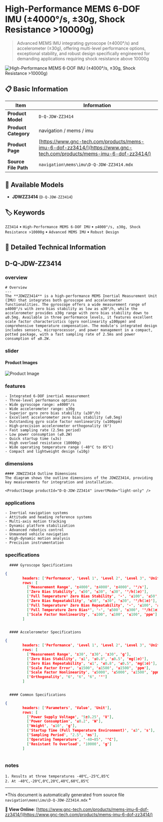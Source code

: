 # High-Performance MEMS 6-DOF IMU (±4000°/s, ±30g, Shock Resistance >10000g)

> Advanced MEMS IMU integrating gyroscope (±4000°/s) and accelerometer (±30g), offering multi-level performance options, exceptional stability, and robust design specifically engineered for demanding applications requiring shock resistance above 10000g

![High-Performance MEMS 6-DOF IMU (±4000°/s, ±30g, Shock Resistance >10000g)](https://www.gnc-tech.com/images/products/navigation/mems/imu/D-Q-JDW-ZZ3414/D-Q-JDW-ZZ3414.webp)

## 📋 Basic Information

| Item | Information |
|------|------|
| **Product Model** | `D-Q-JDW-ZZ3414` |
| **Product Category** | navigation / mems / imu |
| **Product Page** | [https://www.gnc-tech.com/products/mems-imu-6-dof-zz3414/](https://www.gnc-tech.com/products/mems-imu-6-dof-zz3414/) |
| **Source File Path** | `navigation\mems\imu\D-Q-JDW-ZZ3414.mdx` |

## 🔧 Available Models

- **JDWZZ3414** (`D-Q-JDW-ZZ3414`)

## 🏷️ Keywords

`ZZ3414` • `High-Performance MEMS 6-DOF IMU` • `±4000°/s, ±30g, Shock Resistance >10000g` • `Advanced MEMS IMU` • `Robust Design`

## 📖 Detailed Technical Information


## D-Q-JDW-ZZ3414

  
### overview

    # Overview
    ---
    The **JDWZZ3414** is a high-performance MEMS Inertial Measurement Unit (IMU) that integrates both gyroscope and accelerometer functionalities. The gyroscope offers a wide measurement range of ±4000°/s with zero bias stability as low as ≤30°/h, while the accelerometer provides ±30g range with zero bias stability down to ≤0.5mg. Available in three performance levels, it features excellent scale factor characteristics (gyro nonlinearity ≤100ppm) and comprehensive temperature compensation. The module's integrated design includes sensors, microprocessor, and power management in a compact, potted package, with a fast sampling rate of 2.5ms and power consumption of ≤0.2W.
  

  
### slider

    
#### Product Images

![Product Image](https://www.gnc-tech.com/images/products/D-Q-JDW-ZZ3414-Slide-01.webp)


  

  
### features

    - Integrated 6-DOF inertial measurement
    - Three-level performance options
    - Wide gyroscope range: ±4000°/s
    - Wide accelerometer range: ±30g
    - Superior gyro zero bias stability (≤30°/h)
    - Excellent accelerometer zero bias stability (≤0.5mg)
    - Outstanding gyro scale factor nonlinearity (≤100ppm)
    - High-precision accelerometer orthogonality (6°)
    - Fast sampling rate (2.5ms period)
    - Low power consumption (≤0.2W)
    - Quick startup time (≤3s)
    - High overload resistance (10000g)
    - Wide operating temperature range (-40°C to 85°C)
    - Compact and lightweight design (≤10g)
  

  
### dimensions

    #### JDWZZ3414 Outline Dimensions
    The diagram shows the outline dimensions of the JDWZZ3414, providing key measurements for integration and installation.

    <ProductImage productId="D-Q-JDW-ZZ3414" invertMode="light-only" />
  

  
### applications

    - Inertial navigation systems
    - Attitude and heading reference systems
    - Multi-axis motion tracking
    - Dynamic platform stabilization
    - Advanced robotics control
    - Unmanned vehicle navigation
    - High-dynamic motion analysis
    - Precision instrumentation
  

  
### specifications

    
      #### Gyroscope Specifications
      
```json
{
        headers: ['Performance', 'Level 1', 'Level 2', 'Level 3', 'Unit'],
        rows: [
          ['Measurement Range', '±4000', '±4000', '±4000', '°/s'],
          ['Zero Bias Stability', '≤50', '≤30', '≤30', '°/h(1σ)'],
          ['Full Temperature¹ Zero Bias Stability', '-', '≤100', '≤50', '°/h(1σ)'],
          ['Zero Bias Repeatability', '≤50', '≤30', '≤30', '°/h(1σ)'],
          ['Full Temperature¹ Zero Bias Repeatability', '-', '≤100', '≤50', '°/h(1σ)'],
          ['Full Temperature Zero Bias²', '-', '≤500', '≤300', '°/h(1σ)'],
          ['Scale Factor Nonlinearity', '≤100', '≤100', '≤100', 'ppm']
        ]
      
```


      #### Accelerometer Specifications
      
```json
{
        headers: ['Performance', 'Level 1', 'Level 2', 'Level 3', 'Unit'],
        rows: [
          ['Measurement Range', '±30', '±30', '±30', 'g'],
          ['Zero Bias Stability', '≤1', '≤0.8', '≤0.5', 'mg(1σ)'],
          ['Zero Bias Repeatability', '≤1', '≤0.8', '≤0.5', 'mg(1σ)'],
          ['Scale Factor Error', '≤1500', '≤1500', '≤1500', 'ppm'],
          ['Scale Factor Nonlinearity', '≤5000', '≤5000', '≤1500', 'ppm'],
          ['Orthogonality', '6', '6', '6', '°']
        ]
      
```


      #### Common Specifications
      
```json
{
        headers: ['Parameters', 'Value', 'Unit'],
        rows: [
          ['Power Supply Voltage', '5±0.25', 'V'],
          ['Power Consumption', '≤0.2', 'W'],
          ['Weight', '≤10', 'g'],
          ['Startup Time (Full Temperature Environment)', '≤3', 's'],
          ['Sampling Period', '2.5', 'ms'],
          ['Operating Temperature', '-40~85', '°C'],
          ['Resistant To Overload', '10000', 'g']
        ]
      
```

    
  

  
### notes

    1. Results at three temperatures -40℃,-25℃,85℃
    2. At -40℃,-20℃,0℃,20℃,40℃,60℃,85℃
  

---

*This document is automatically generated from source file `navigation\mems\imu\D-Q-JDW-ZZ3414.mdx` *

**🔗 View Online**: [https://www.gnc-tech.com/products/mems-imu-6-dof-zz3414/](https://www.gnc-tech.com/products/mems-imu-6-dof-zz3414/)
